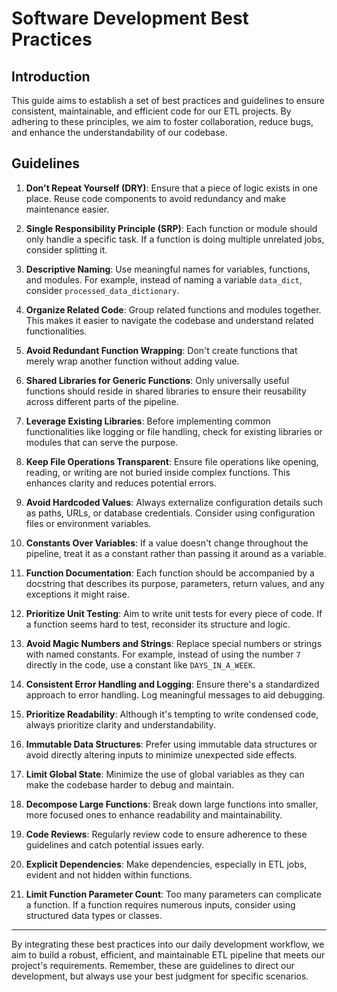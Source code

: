 # Software Development Best Practices 

## Introduction

This guide aims to establish a set of best practices and guidelines to ensure consistent, maintainable, and efficient code for our ETL projects. By adhering to these principles, we aim to foster collaboration, reduce bugs, and enhance the understandability of our codebase.

## Guidelines

1. **Don't Repeat Yourself (DRY)**: Ensure that a piece of logic exists in one place. Reuse code components to avoid redundancy and make maintenance easier.

2. **Single Responsibility Principle (SRP)**: Each function or module should only handle a specific task. If a function is doing multiple unrelated jobs, consider splitting it.

3. **Descriptive Naming**: Use meaningful names for variables, functions, and modules. For example, instead of naming a variable `data_dict`, consider `processed_data_dictionary`.

4. **Organize Related Code**: Group related functions and modules together. This makes it easier to navigate the codebase and understand related functionalities.

5. **Avoid Redundant Function Wrapping**: Don't create functions that merely wrap another function without adding value.

6. **Shared Libraries for Generic Functions**: Only universally useful functions should reside in shared libraries to ensure their reusability across different parts of the pipeline.

7. **Leverage Existing Libraries**: Before implementing common functionalities like logging or file handling, check for existing libraries or modules that can serve the purpose.

8. **Keep File Operations Transparent**: Ensure file operations like opening, reading, or writing are not buried inside complex functions. This enhances clarity and reduces potential errors.

9. **Avoid Hardcoded Values**: Always externalize configuration details such as paths, URLs, or database credentials. Consider using configuration files or environment variables.

10. **Constants Over Variables**: If a value doesn't change throughout the pipeline, treat it as a constant rather than passing it around as a variable.

11. **Function Documentation**: Each function should be accompanied by a docstring that describes its purpose, parameters, return values, and any exceptions it might raise.

12. **Prioritize Unit Testing**: Aim to write unit tests for every piece of code. If a function seems hard to test, reconsider its structure and logic.

13. **Avoid Magic Numbers and Strings**: Replace special numbers or strings with named constants. For example, instead of using the number `7` directly in the code, use a constant like `DAYS_IN_A_WEEK`.

14. **Consistent Error Handling and Logging**: Ensure there's a standardized approach to error handling. Log meaningful messages to aid debugging.

15. **Prioritize Readability**: Although it's tempting to write condensed code, always prioritize clarity and understandability.

16. **Immutable Data Structures**: Prefer using immutable data structures or avoid directly altering inputs to minimize unexpected side effects.

17. **Limit Global State**: Minimize the use of global variables as they can make the codebase harder to debug and maintain.

18. **Decompose Large Functions**: Break down large functions into smaller, more focused ones to enhance readability and maintainability.

19. **Code Reviews**: Regularly review code to ensure adherence to these guidelines and catch potential issues early.

20. **Explicit Dependencies**: Make dependencies, especially in ETL jobs, evident and not hidden within functions.

21. **Limit Function Parameter Count**: Too many parameters can complicate a function. If a function requires numerous inputs, consider using structured data types or classes.

---

By integrating these best practices into our daily development workflow, we aim to build a robust, efficient, and maintainable ETL pipeline that meets our project's requirements. Remember, these are guidelines to direct our development, but always use your best judgment for specific scenarios.